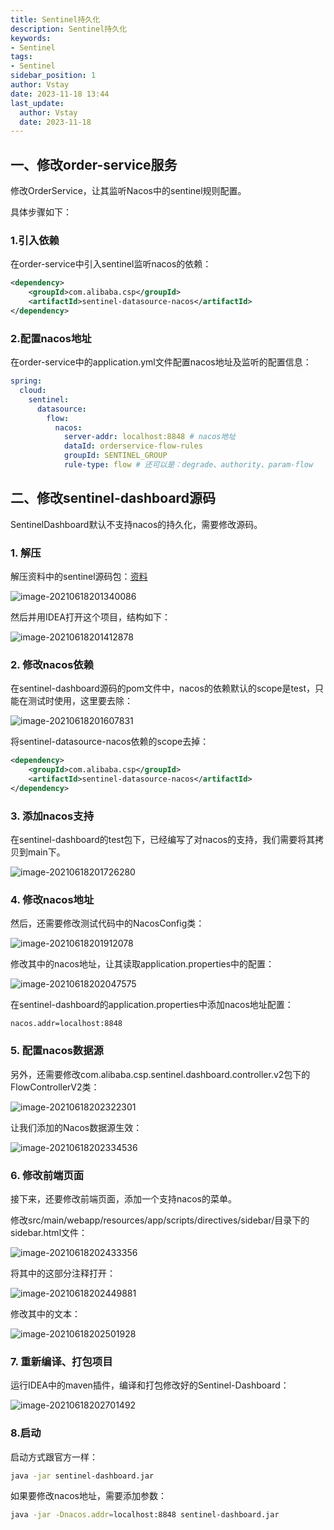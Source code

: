 ```yaml
---
title: Sentinel持久化
description: Sentinel持久化
keywords:
- Sentinel
tags:
- Sentinel
sidebar_position: 1
author: Vstay
date: 2023-11-18 13:44
last_update:
  author: Vstay
  date: 2023-11-18
---
```


## 一、修改order-service服务



修改OrderService，让其监听Nacos中的sentinel规则配置。

具体步骤如下：

### 1.引入依赖

在order-service中引入sentinel监听nacos的依赖：

```xml
<dependency>
    <groupId>com.alibaba.csp</groupId>
    <artifactId>sentinel-datasource-nacos</artifactId>
</dependency>
```



### 2.配置nacos地址

在order-service中的application.yml文件配置nacos地址及监听的配置信息：

```yaml
spring:
  cloud:
    sentinel:
      datasource:
        flow:
          nacos:
            server-addr: localhost:8848 # nacos地址
            dataId: orderservice-flow-rules
            groupId: SENTINEL_GROUP
            rule-type: flow # 还可以是：degrade、authority、param-flow
```





## 二、修改sentinel-dashboard源码

SentinelDashboard默认不支持nacos的持久化，需要修改源码。



### 1. 解压

解压资料中的sentinel源码包：[资料](https://github.com/Vstay97/Materials/tree/main/tutorial/%E9%BB%91%E9%A9%AC/SpringCloud/%E5%BE%AE%E6%9C%8D%E5%8A%A1%E4%BF%9D%E6%8A%A4)

![image-20210618201340086](https://cdn.jsdelivr.net/gh/Vstay97/Img_storage@master/blog/2023/Sentinel%E6%8C%81%E4%B9%85%E5%8C%96/202311181344339.png)

然后并用IDEA打开这个项目，结构如下：

![image-20210618201412878](https://cdn.jsdelivr.net/gh/Vstay97/Img_storage@master/blog/2023/Sentinel%E6%8C%81%E4%B9%85%E5%8C%96/202311181344340.png)

### 2. 修改nacos依赖

在sentinel-dashboard源码的pom文件中，nacos的依赖默认的scope是test，只能在测试时使用，这里要去除：

![image-20210618201607831](https://cdn.jsdelivr.net/gh/Vstay97/Img_storage@master/blog/2023/Sentinel%E6%8C%81%E4%B9%85%E5%8C%96/202311181344341.png)

将sentinel-datasource-nacos依赖的scope去掉：

```xml
<dependency>
    <groupId>com.alibaba.csp</groupId>
    <artifactId>sentinel-datasource-nacos</artifactId>
</dependency>
```



### 3. 添加nacos支持

在sentinel-dashboard的test包下，已经编写了对nacos的支持，我们需要将其拷贝到main下。

![image-20210618201726280](https://cdn.jsdelivr.net/gh/Vstay97/Img_storage@master/blog/2023/Sentinel%E6%8C%81%E4%B9%85%E5%8C%96/202311181344342.png)



### 4. 修改nacos地址

然后，还需要修改测试代码中的NacosConfig类：

![image-20210618201912078](https://cdn.jsdelivr.net/gh/Vstay97/Img_storage@master/blog/2023/Sentinel%E6%8C%81%E4%B9%85%E5%8C%96/202311181344343.png)

修改其中的nacos地址，让其读取application.properties中的配置：

![image-20210618202047575](https://cdn.jsdelivr.net/gh/Vstay97/Img_storage@master/blog/2023/Sentinel%E6%8C%81%E4%B9%85%E5%8C%96/202311181344344.png)

在sentinel-dashboard的application.properties中添加nacos地址配置：

```properties
nacos.addr=localhost:8848
```



### 5. 配置nacos数据源

另外，还需要修改com.alibaba.csp.sentinel.dashboard.controller.v2包下的FlowControllerV2类：

![image-20210618202322301](https://cdn.jsdelivr.net/gh/Vstay97/Img_storage@master/blog/2023/Sentinel%E6%8C%81%E4%B9%85%E5%8C%96/202311181344345.png)

让我们添加的Nacos数据源生效：

![image-20210618202334536](https://cdn.jsdelivr.net/gh/Vstay97/Img_storage@master/blog/2023/Sentinel%E6%8C%81%E4%B9%85%E5%8C%96/202311181344346.png)



### 6. 修改前端页面

接下来，还要修改前端页面，添加一个支持nacos的菜单。

修改src/main/webapp/resources/app/scripts/directives/sidebar/目录下的sidebar.html文件：

![image-20210618202433356](https://cdn.jsdelivr.net/gh/Vstay97/Img_storage@master/blog/2023/Sentinel%E6%8C%81%E4%B9%85%E5%8C%96/202311181344347.png)



将其中的这部分注释打开：

![image-20210618202449881](https://cdn.jsdelivr.net/gh/Vstay97/Img_storage@master/blog/2023/Sentinel%E6%8C%81%E4%B9%85%E5%8C%96/202311181344348.png)



修改其中的文本：

![image-20210618202501928](https://cdn.jsdelivr.net/gh/Vstay97/Img_storage@master/blog/2023/Sentinel%E6%8C%81%E4%B9%85%E5%8C%96/202311181344349.png)



### 7. 重新编译、打包项目

运行IDEA中的maven插件，编译和打包修改好的Sentinel-Dashboard：

![image-20210618202701492](https://cdn.jsdelivr.net/gh/Vstay97/Img_storage@master/blog/2023/Sentinel%E6%8C%81%E4%B9%85%E5%8C%96/202311181344350.png)



### 8.启动

启动方式跟官方一样：

```sh
java -jar sentinel-dashboard.jar
```

如果要修改nacos地址，需要添加参数：

```sh
java -jar -Dnacos.addr=localhost:8848 sentinel-dashboard.jar
```



